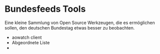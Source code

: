 # Bundesfeeds Tools

Eine kleine Sammlung von Open Source Werkzeugen, die es ermöglichen sollen, den deutschen Bundestag etwas besser zu beobachten. 

* aowatch client 
* Abgeordnete Liste 
* 